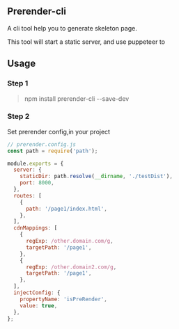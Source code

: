 ## Prerender-cli

A cli tool help you to generate skeleton page.

This tool will start a static server, and use puppeteer to 

## Usage

### Step 1

> npm install prerender-cli --save-dev

### Step 2

Set prerender config,in your project

```javascript
// prerender.config.js
const path = require('path');

module.exports = {
  server: {
    staticDir: path.resolve(__dirname, './testDist'),
    port: 8000,
  },
  routes: [
    {
      path: '/page1/index.html',
    },
  ],
  cdnMappings: [
    {
      regExp: /other.domain.com/g,
      targetPath: '/page1',
    },
    {
      regExp: /other.domain2.com/g,
      targetPath: '/page1',
    },
  ],
  injectConfig: {
    propertyName: 'isPreRender',
    value: true,
  },
};

```



